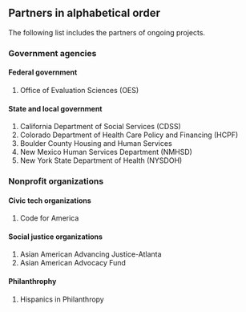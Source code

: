 ## Partners in alphabetical order

The following list includes the partners of ongoing projects. 

### Government agencies 

#### Federal government 

1. Office of Evaluation Sciences (OES)

#### State and local government 

1. California Department of Social Services (CDSS)
1. Colorado Department of Health Care Policy and Financing (HCPF)
1. Boulder County Housing and Human Services
1. New Mexico Human Services Department (NMHSD)
1. New York State Department of Health (NYSDOH)

### Nonprofit organizations 

#### Civic tech organizations 

1. Code for America

#### Social justice organizations 

1. Asian American Advancing Justice-Atlanta
1. Asian American Advocacy Fund

#### Philanthrophy 

1. Hispanics in Philanthropy 